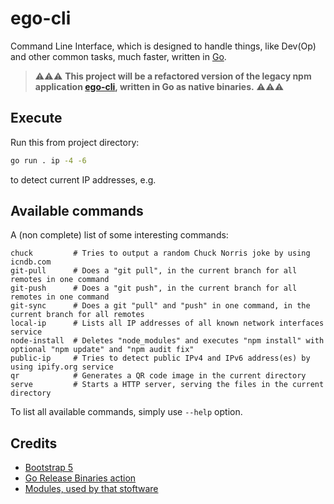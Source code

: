 # ego-cli

Command Line Interface, which is designed to handle things, like Dev(Op) and other common tasks, much faster, written in [Go](https://golang.org/).

> ⚠️⚠️⚠️ **This project will be a refactored version of the legacy npm application [ego-cli](https://github.com/egodigital/ego-cli), written in Go as native binaries.** ⚠️⚠️⚠️

## Execute

Run this from project directory:

```bash
go run . ip -4 -6
```

to detect current IP addresses, e.g.

## Available commands

A (non complete) list of some interesting commands:

```
chuck         # Tries to output a random Chuck Norris joke by using icndb.com
git-pull      # Does a "git pull", in the current branch for all remotes in one command
git-push      # Does a "git push", in the current branch for all remotes in one command
git-sync      # Does a git "pull" and "push" in one command, in the current branch for all remotes
local-ip      # Lists all IP addresses of all known network interfaces service
node-install  # Deletes "node_modules" and executes "npm install" with optional "npm update" and "npm audit fix"
public-ip     # Tries to detect public IPv4 and IPv6 address(es) by using ipify.org service
qr            # Generates a QR code image in the current directory
serve         # Starts a HTTP server, serving the files in the current directory
```

To list all available commands, simply use `--help` option.

## Credits

* [Bootstrap 5](https://getbootstrap.com/docs/5.0/getting-started/introduction/)
* [Go Release Binaries action](https://github.com/marketplace/actions/go-release-binaries)
* [Modules, used by that stoftware](https://github.com/egomobile/ego-cli/blob/master/go.mod)
